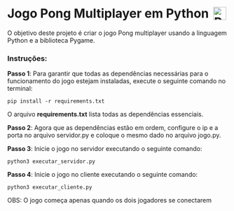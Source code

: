 <h1 style="display: flex; align-items: center;">
  Jogo Pong Multiplayer em Python
  <img src="https://cdn.pixabay.com/photo/2012/04/05/01/46/bat-25764_960_720.png" alt="Python logo" width="30" style="margin-left: 10px;">
</h1>

O objetivo deste projeto é criar o jogo Pong multiplayer usando a linguagem Python e a biblioteca Pygame.

### Instruções:

**Passo 1**: Para garantir que todas as dependências necessárias para o funcionamento do jogo estejam instaladas, execute o seguinte comando no terminal:

```pip install -r requirements.txt```

O arquivo **requirements.txt** lista todas as dependências essenciais.

**Passo 2**: Agora que as dependências estão em ordem, configure o ip e a porta no arquivo servidor.py e coloque o mesmo dado no arquivo jogo.py.

**Passo 3**: Inicie o jogo no servidor executando o seguinte comando:

```python3 executar_servidor.py```


**Passo 4**: Inicie o jogo no cliente executando o seguinte comando:

```python3 executar_cliente.py```

OBS: O jogo começa apenas quando os dois jogadores se conectarem